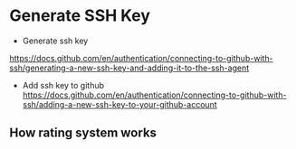 # Generate SSH Key

- Generate ssh key

https://docs.github.com/en/authentication/connecting-to-github-with-ssh/generating-a-new-ssh-key-and-adding-it-to-the-ssh-agent

- Add ssh key to github
  https://docs.github.com/en/authentication/connecting-to-github-with-ssh/adding-a-new-ssh-key-to-your-github-account

## How rating system works
